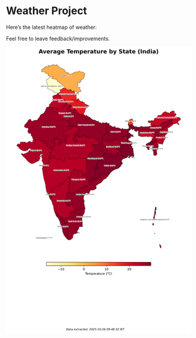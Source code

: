 # Weather Project

Here’s the latest heatmap of weather:

Feel free to leave feedback/improvements.

![India Heatmap](docs/assets/india_heatmap.png?v=FD9F3A)
